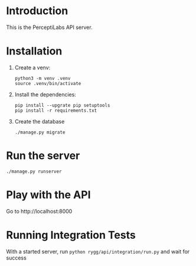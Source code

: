 # Introduction 
This is the PerceptiLabs API server.

# Installation
1. Create a venv:
    ```
    python3 -m venv .venv
    source .venv/bin/activate
    ```

2. Install the dependencies:
    ```
    pip install --upgrate pip setuptools
    pip install -r requirements.txt
    ```

3. Create the database
    ```
    ./manage.py migrate
    ```

# Run the server
```
./manage.py runserver
```

# Play with the API
Go to http://localhost:8000

# Running Integration Tests
With a started server, run `python rygg/api/integration/run.py` and
wait for success

